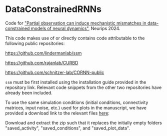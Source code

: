 # DataConstrainedRNNs

Code for ["Partial observation can induce mechanistic mismatches
in data-constrained models of neural dynamics"](https://www.biorxiv.org/content/10.1101/2024.05.24.595741v1), Neurips 2024.

This code makes use of or directly contains code attributable to the following public repositories:

https://github.com/lindermanlab/ssm

https://github.com/rajanlab/CURBD

https://github.com/schnitzer-lab/CORNN-public

`ssm` must be first installed using the installation guide provided in the repository link. Relevant code snippets from the other two repositories have already been included. 

To use the same simulation conditions (initial conditions, connectivity matrices, input noise, etc.) used for plots in the manuscript, we have provided a download link to the relevant files [here](https://www.dropbox.com/scl/fi/4306wf3tnvld9bzh963e9/additional_files_neurips_2024_mechanistic_mismatch.zip?rlkey=hyexf3cfwvdllmnzlx3z7dy45&st=ms364yqa&dl=0): 

Download and extract the zip such that it replaces the initially empty folders "saved_activity", "saved_conditions", and "saved_plot_data".

